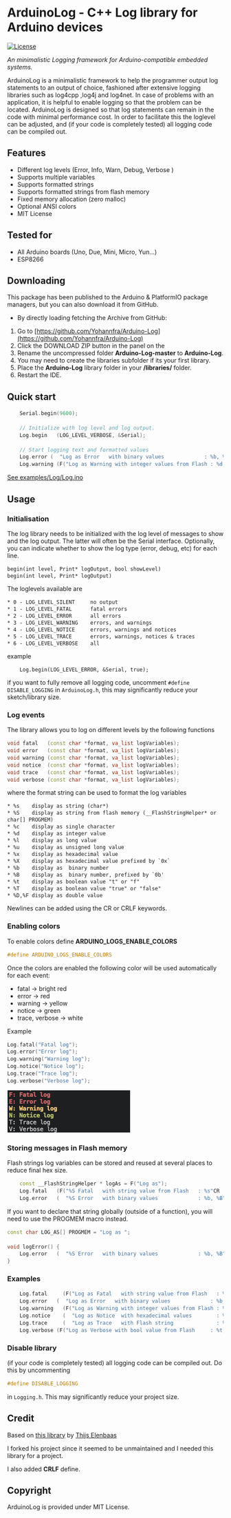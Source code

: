 # ArduinoLog - C++ Log library for Arduino devices

[![License](https://img.shields.io/badge/license-MIT%20License-blue.svg)](http://doge.mit-license.org)

_An minimalistic Logging framework for Arduino-compatible embedded systems._

ArduinoLog is a minimalistic framework to help the programmer output log statements to an output of choice, fashioned after extensive logging libraries such as log4cpp ,log4j and log4net. In case of problems with an application, it is helpful to enable logging so that the problem can be located. ArduinoLog is designed so that log statements can remain in the code with minimal performance cost. In order to facilitate this the loglevel can be adjusted, and (if your code is completely tested) all logging code can be compiled out.

## Features

- Different log levels (Error, Info, Warn, Debug, Verbose )
- Supports multiple variables
- Supports formatted strings
- Supports formatted strings from flash memory
- Fixed memory allocation (zero malloc)
- Optional ANSI colors
- MIT License

## Tested for

- All Arduino boards (Uno, Due, Mini, Micro, Yun...)
- ESP8266

## Downloading

This package has been published to the Arduino & PlatformIO package managers, but you can also download it from GitHub.

- By directly loading fetching the Archive from GitHub:

1.  Go to [https://github.com/Yohannfra/Arduino-Log](https://github.com/Yohannfra/Arduino-Log)
2.  Click the DOWNLOAD ZIP button in the panel on the
3.  Rename the uncompressed folder **Arduino-Log-master** to **Arduino-Log**.
4.  You may need to create the libraries subfolder if its your first library.
5.  Place the **Arduino-Log** library folder in your **<arduinosketchfolder>/libraries/** folder.
6.  Restart the IDE.

## Quick start

```c++
    Serial.begin(9600);

    // Initialize with log level and log output.
    Log.begin   (LOG_LEVEL_VERBOSE, &Serial);

    // Start logging text and formatted values
    Log.error (  "Log as Error   with binary values             : %b, %B"CR    , 23  , 345808);
    Log.warning (F("Log as Warning with integer values from Flash : %d, %d"CR) , 34  , 799870);
```

[See examples/Log/Log.ino](examples/Log/Log.ino)

## Usage

### Initialisation

The log library needs to be initialized with the log level of messages to show and the log output. The latter will often be the Serial interface.
Optionally, you can indicate whether to show the log type (error, debug, etc) for each line.

```
begin(int level, Print* logOutput, bool showLevel)
begin(int level, Print* logOutput)
```

The loglevels available are

```
* 0 - LOG_LEVEL_SILENT     no output
* 1 - LOG_LEVEL_FATAL      fatal errors
* 2 - LOG_LEVEL_ERROR      all errors
* 3 - LOG_LEVEL_WARNING    errors, and warnings
* 4 - LOG_LEVEL_NOTICE     errors, warnings and notices
* 5 - LOG_LEVEL_TRACE      errors, warnings, notices & traces
* 6 - LOG_LEVEL_VERBOSE    all
```

example

```
    Log.begin(LOG_LEVEL_ERROR, &Serial, true);
```

if you want to fully remove all logging code, uncomment `#define DISABLE_LOGGING` in `ArduinoLog.h`, this may significantly reduce your sketch/library size.

### Log events

The library allows you to log on different levels by the following functions

```c++
void fatal   (const char *format, va_list logVariables);
void error   (const char *format, va_list logVariables);
void warning (const char *format, va_list logVariables);
void notice  (const char *format, va_list logVariables);
void trace   (const char *format, va_list logVariables);
void verbose (const char *format, va_list logVariables);
```

where the format string can be used to format the log variables

```
* %s	display as string (char*)
* %S    display as string from flash memory (__FlashStringHelper* or char[] PROGMEM)
* %c	display as single character
* %d	display as integer value
* %l	display as long value
* %u	display as unsigned long value
* %x	display as hexadecimal value
* %X	display as hexadecimal value prefixed by `0x`
* %b	display as  binary number
* %B	display as  binary number, prefixed by `0b'
* %t	display as boolean value "t" or "f"
* %T	display as boolean value "true" or "false"
* %D,%F display as double value
```

Newlines can be added using the CR or CRLF keywords.

### Enabling colors

To enable colors define **ARDUINO_LOGS_ENABLE_COLORS**
```c
#define ARDUINO_LOGS_ENABLE_COLORS
```

Once the colors are enabled the following color will be used automatically for each event:
- fatal -> bright red
- error -> red
- warning -> yellow
- notice -> green
- trace, verbose -> white

Example

```cpp
Log.fatal("Fatal log");
Log.error("Error log");
Log.warning("Warning log");
Log.notice("Notice log");
Log.trace("Trace log");
Log.verbose("Verbose log");
```



![screenshot](.github/with_colors.png)




### Storing messages in Flash memory

Flash strings log variables can be stored and reused at several places to reduce final hex size.

```c++
    const __FlashStringHelper * logAs = F("Log as");
    Log.fatal   (F("%S Fatal   with string value from Flash   : %s"CR    ) , logAs, "value"     );
    Log.error   (  "%S Error   with binary values             : %b, %B"CR  , logAs, 23  , 345808);
```

If you want to declare that string globally (outside of a function), you will need to use the PROGMEM macro instead.

```c++
const char LOG_AS[] PROGMEM = "Log as ";

void logError() {
    Log.error   (  "%S Error   with binary values             : %b, %B"CR  , PSTRPTR(LOG_AS), 23  , 345808);
}
```

### Examples

```c++
    Log.fatal     (F("Log as Fatal   with string value from Flash   : %s"CR    ) , "value"     );
    Log.error   (  "Log as Error   with binary values             : %b, %B"CR    , 23  , 345808);
    Log.warning   (F("Log as Warning with integer values from Flash : %d, %d"CR) , 34  , 799870);
    Log.notice    (  "Log as Notice  with hexadecimal values        : %x, %X"CR  , 21  , 348972);
    Log.trace     (  "Log as Trace   with Flash string              : %S"CR      , F("value")  );
    Log.verbose (F("Log as Verbose with bool value from Flash     : %t, %T"CR  ) , true, false );
```

### Disable library

(if your code is completely tested) all logging code can be compiled out. Do this by uncommenting

```c++
#define DISABLE_LOGGING
```

in `Logging.h`. This may significantly reduce your project size.

## Credit

Based on [this library](https://github.com/thijse/Arduino-Log) by [Thijs Elenbaas](https://github.com/thijse)

I forked his project since it seemed to be unmaintained and I needed this library for a project.

I also added **CRLF** define.

## Copyright

ArduinoLog is provided under MIT License.
